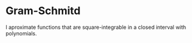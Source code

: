 # Gram-Schmitd
I aproximate functions that are square-integrable in a closed interval with polynomials.
